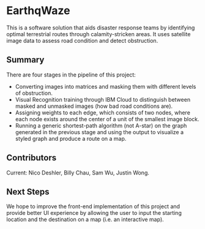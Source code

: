 # EarthqWaze
This is a software solution that aids disaster response teams by identifying optimal terrestrial routes through calamity-stricken areas. It uses satellite image data to assess road condition and detect obstruction.

## Summary
There are four stages in the pipeline of this project:
* Converting images into matrices and masking them with different levels of obstruction.
* Visual Recognition training through IBM Cloud to distinguish between masked and unmasked images (how bad road conditions are).
* Assigning weights to each edge, which consists of two nodes, where each node exists around the center of a unit of the smallest image block.
* Running a generic shortest-path algorithm (not A-star) on the graph generated in the previous stage and using the output to visualize a styled graph and produce a route on a map.

## Contributors
Current: Nico Deshler, Billy Chau, Sam Wu, Justin Wong.

## Next Steps
We hope to improve the front-end implementation of this project and provide better UI experience by allowing the user to input the starting location and the destination on a map (i.e. an interactive map).
